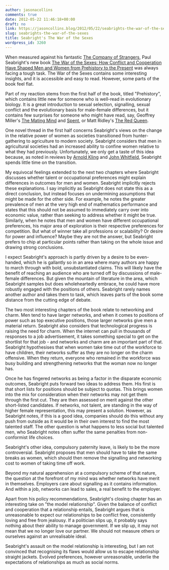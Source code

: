 ```yaml
---
author: jasonacollins
comments: true
date: 2012-05-22 11:46:18+00:00
draft: no
link: https://jasoncollins.blog/2012/05/22/seabrights-the-war-of-the-sexes/
slug: seabrights-the-war-of-the-sexes
title: Seabright's The War of the Sexes
wordpress_id: 3260
---
```


When measured against his fantastic [The Company of Strangers](http://www.amazon.com/gp/product/0691146462/ref=as_li_ss_tl?ie=UTF8&tag=evolvieconom-20&linkCode=as2&camp=1789&creative=390957&creativeASIN=0691146462), Paul Seabright's new book [The War of the Sexes: How Conflict and Cooperation Have Shaped Men and Women from Prehistory to the Present](http://www.amazon.com/gp/product/0691133018/ref=as_li_ss_tl?ie=UTF8&tag=evolvieconom-20&linkCode=as2&camp=1789&creative=390957&creativeASIN=0691133018) was always facing a tough task. The War of the Sexes contains some interesting insights, and it is accessible and easy to read. However, some parts of the book feel flat.

Part of my reaction stems from the first half of the book, titled "Prehistory", which contains little new for someone who is well-read in evolutionary biology. It is a great introduction to sexual selection, signalling, sexual conflict and the evolutionary basis for male-female differences, but it contains few surprises for someone who might have read, say, Geoffrey Miller's [The Mating Mind](http://www.amazon.com/gp/product/038549517X/ref=as_li_ss_tl?ie=UTF8&tag=evolvieconom-20&linkCode=as2&camp=1789&creative=390957&creativeASIN=038549517X) and [Spent](https://jasoncollins.blog/2011/06/15/millers-spent-sex-evolution-and-consumer-behavior/), or Matt Ridley's [The Red Queen](http://www.amazon.com/gp/product/0060556579/ref=as_li_ss_tl?ie=UTF8&tag=evolvieconom-20&linkCode=as2&camp=1789&creative=390957&creativeASIN=0060556579).

One novel thread in the first half concerns Seabright's views on the change in the relative power of women as societies transitioned from hunter-gathering to agriculture to modern society. Seabright considers that men in agricultural societies had an increased ability to confine women relative to what they had previously. Unfortunately, we only get a taste of this idea because, as noted in reviews by [Arnold Kling](http://econlog.econlib.org/archives/2012/04/self-recommendi_3.html) and [John Whitfield](http://paulseabright.com/wp-content/uploads/2012/04/John-Whitfield-in-Nature.pdf), Seabright spends little time on the transition.

My equivocal feelings extended to the next two chapters where Seabright discusses whether talent or occupational preferences might explain differences in outcomes for men and women. Seabright implicitly rejects these explanations. I say implicitly as Seabright does not state this as a direct conclusion, but instead focuses on undermining assumptions that might be made for the other side. For example, he notes the greater prevalence of men at the very high end of mathematics performance and states that this should not be assumed to immediately carry over into economic value, rather than seeking to address whether it might be true. Similarly, when he notes that men and women have different occupational preferences, his major area of exploration is their respective preferences for competition. But what of winner take all professions or scalability? Or desire for power and influence? Maybe they are not the answer, but Seabright prefers to chip at particular points rather than taking on the whole issue and drawing strong conclusions.

I expect Seabright's approach is partly driven by a desire to be even-handed, which he is gallantly so in an area where many authors are happy to march through with bold, unsubstantiated claims. This will likely have the benefit of reaching an audience who are turned off by discussions of male-female differences. But given the mountain of literature in the area, which Seabright samples but does wholeheartedly embrace, he could have more robustly engaged with the positions of others. Seabright rarely names another author and takes them to task, which leaves parts of the book some distance from the cutting edge of debate.

The two most interesting chapters of the book relate to networking and charm. Men tend to have larger networks, and when it comes to positions of power such as top executive positions, those larger networks give men a material return. Seabright also considers that technological progress is raising the need for charm. When the internet can pull in thousands of responses to a job advertisement, it takes something special to get on the shortlist for that job - and networks and charm are an important part of that. Seabright hypothesises that when women take time out of the workforce to have children, their networks suffer as they are no longer on the charm offensive. When they return, everyone who remained in the workforce was busy building and strengthening networks that the woman now no longer has.

Once he has fingered networks as being a factor in the disparate economic outcomes, Seabright puts forward two ideas to address them. His first is that short lists for positions should be subject to quotas. This brings women into the mix for consideration when their networks may not get them through the first cut. They are then assessed on merit against the other short-listed candidates. If networks, not talent, are standing in the way of higher female representation, this may present a solution. However, as Seabright notes, if this is a good idea, companies should do this without any push from outside as it would be in their own interest to find the most talented staff. The other question is what happens to less social but talented men, who Seabright notes often suffer the same penalties from non-conformist life choices.

Seabright's other idea, compulsory paternity leave, is likely to be the more controversial. Seabright proposes that men should have to take the same breaks as women, which should then remove the signalling and networking cost to women of taking time off work.

Beyond my natural apprehension at a compulsory scheme of that nature, the question at the forefront of my mind was whether networks have merit in themselves. Employers care about signalling as it contains information. And within a job, networks can lead to sales, a real benefit to the employer.

Apart from his policy recommendations, Seabright's closing chapter has an interesting take on "the model relationship". Given the balance of conflict and cooperation that a relationship entails, Seabright argues that is unreasonable to expect our relationships to be conflict free, consistently loving and free from jealousy. If a politician slips up, it probably says nothing about their ability to manage government. If we slip up, it may not mean that we no longer love our partner. We should not measure others or ourselves against an unrealisable ideal.

Seabright's assault on the model relationship is interesting, but I am not convinced that recognising its flaws would allow us to escape relationship straight jackets. Evolved preferences, however unreasonable, underlie the expectations of relationships as much as social norms.
